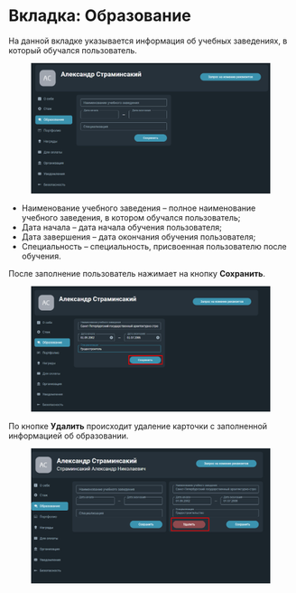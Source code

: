 # Вкладка: Образование

На данной вкладке указывается информация об учебных заведениях, в который обучался пользователь.

<figure><img src="../.gitbook/assets/image (917).png" alt=""><figcaption></figcaption></figure>

* Наименование учебного заведения – полное наименование учебного заведения, в котором обучался пользователь;
* Дата начала – дата начала обучения пользователя;
* Дата завершения – дата окончания обучения пользователя;
* Специальность – специальность, присвоенная пользователю после обучения.

После заполнение пользователь нажимает на кнопку **Сохранить**.

<figure><img src="../.gitbook/assets/image (985).png" alt=""><figcaption></figcaption></figure>

По кнопке **Удалить** происходит удаление карточки с заполненной информацией об образовании.

<figure><img src="../.gitbook/assets/image (804).png" alt=""><figcaption></figcaption></figure>
